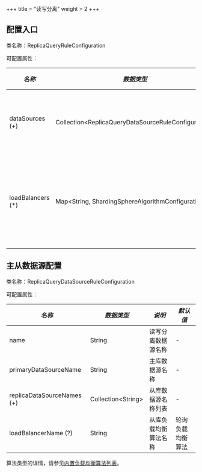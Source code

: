 +++
title = "读写分离"
weight = 2
+++

## 配置入口

类名称：ReplicaQueryRuleConfiguration

可配置属性：

| *名称*             | *数据类型*                                             | *说明*            |
| ----------------- | ----------------------------------------------------- | ----------------- |
| dataSources (+)   | Collection\<ReplicaQueryDataSourceRuleConfiguration\> | 主从数据源配置      |
| loadBalancers (*) | Map\<String, ShardingSphereAlgorithmConfiguration\>   | 从库负载均衡算法配置 |

## 主从数据源配置

类名称：ReplicaQueryDataSourceRuleConfiguration

可配置属性：

| *名称*                     | *数据类型*             | *说明*             | *默认值*       |
| -------------------------- | -------------------- | ------------------ | ------------- |
| name                       | String               | 读写分离数据源名称   | -             |
| primaryDataSourceName      | String               | 主库数据源名称      | -              |
| replicaDataSourceNames (+) | Collection\<String\> | 从库数据源名称列表   | -              |
| loadBalancerName (?)       | String               | 从库负载均衡算法名称 | 轮询负载均衡算法 |

算法类型的详情，请参见[内置负载均衡算法列表](/cn/user-manual/shardingsphere-jdbc/configuration/built-in-algorithm/load-balance)。
